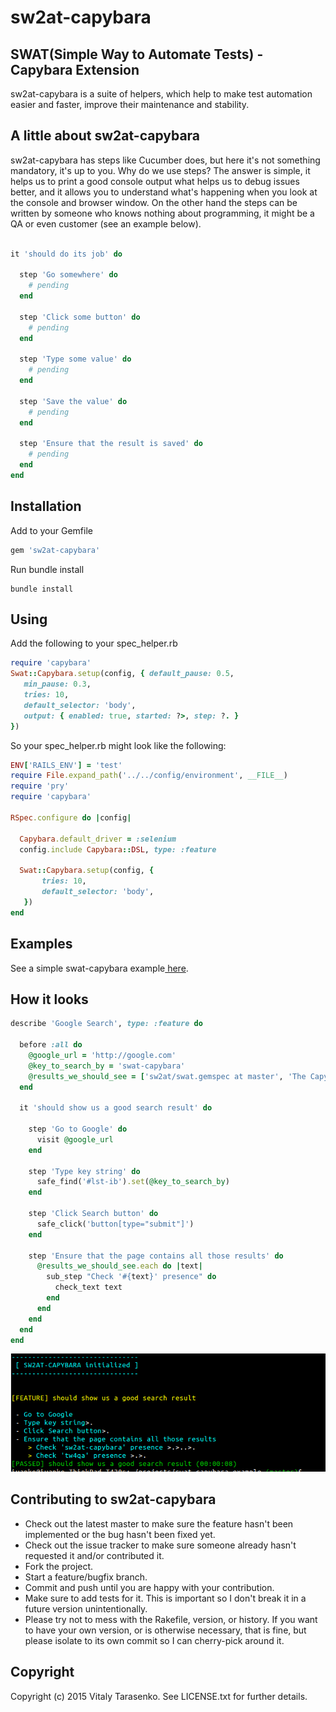 # sw2at-capybara
## SWAT(Simple Way to Automate Tests) - Capybara Extension

sw2at-capybara is a suite of helpers, which help to make test automation easier and faster, improve their maintenance and stability.

A little about sw2at-capybara
-----------------

sw2at-capybara has steps like Cucumber does, but here it's not something mandatory, it's up to you.
Why do we use steps? The answer is simple, it helps us to print a good console output what helps us to debug issues better, and it allows you to understand what's happening when you look at the console and browser window. On the other hand the steps can be written by someone who knows nothing about programming, it might be a QA or even customer (see an example below).

```ruby

it 'should do its job' do

  step 'Go somewhere' do
    # pending
  end

  step 'Click some button' do
    # pending
  end

  step 'Type some value' do
    # pending
  end
  
  step 'Save the value' do
    # pending
  end
  
  step 'Ensure that the result is saved' do
    # pending
  end
end  
```

Installation
-----------------

Add to your Gemfile
```ruby
gem 'sw2at-capybara'
```
    
Run bundle install
    
    bundle install
    
Using
-----------------

Add the following to your spec_helper.rb
```ruby
require 'capybara'
Swat::Capybara.setup(config, { default_pause: 0.5,
   min_pause: 0.3,
   tries: 10,
   default_selector: 'body',
   output: { enabled: true, started: ?>, step: ?. }
})
```
So your spec_helper.rb might look like the following:

```ruby
ENV['RAILS_ENV'] = 'test'
require File.expand_path('../../config/environment', __FILE__)
require 'pry'
require 'capybara'

RSpec.configure do |config|

  Capybara.default_driver = :selenium
  config.include Capybara::DSL, type: :feature

  Swat::Capybara.setup(config, { 
       tries: 10,
       default_selector: 'body',
   })
end
```

Examples
-----------------
See a simple swat-capybara example[ here](https://github.com/tw4qa/swat-capybara-example).

How it looks
-----------------
```ruby
describe 'Google Search', type: :feature do

  before :all do
    @google_url = 'http://google.com'
    @key_to_search_by = 'swat-capybara'
    @results_we_should_see = ['sw2at/swat.gemspec at master', 'The Capybara Cave', 'https://github.com/tw4qa/sw2at']
  end

  it 'should show us a good search result' do

    step 'Go to Google' do
      visit @google_url
    end

    step 'Type key string' do
      safe_find('#lst-ib').set(@key_to_search_by)
    end

    step 'Click Search button' do
      safe_click('button[type="submit"]')
    end

    step 'Ensure that the page contains all those results' do
      @results_we_should_see.each do |text|
        sub_step "Check '#{text}' presence" do
          check_text text
        end
      end
    end
  end
end
```

![alt tag](https://github.com/tw4qa/swat-capybara-example/blob/master/console_log.png)
    
Contributing to sw2at-capybara
-----------------
 
* Check out the latest master to make sure the feature hasn't been implemented or the bug hasn't been fixed yet.
* Check out the issue tracker to make sure someone already hasn't requested it and/or contributed it.
* Fork the project.
* Start a feature/bugfix branch.
* Commit and push until you are happy with your contribution.
* Make sure to add tests for it. This is important so I don't break it in a future version unintentionally.
* Please try not to mess with the Rakefile, version, or history. If you want to have your own version, or is otherwise necessary, that is fine, but please isolate to its own commit so I can cherry-pick around it.

Copyright
-----------------
Copyright (c) 2015 Vitaly Tarasenko. See LICENSE.txt for
further details.
